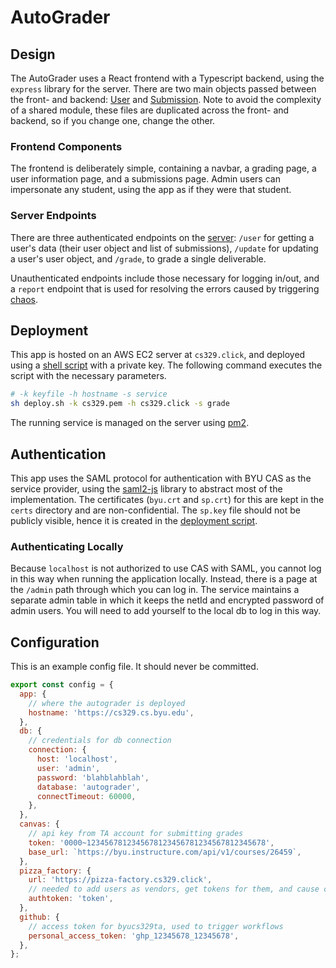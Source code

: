 # AutoGrader

## Design

The AutoGrader uses a React frontend with a Typescript backend, using the `express` library for the server. There are two main objects passed between the front- and backend: [User](frontend/src/model/domain/User.ts) and [Submission](frontend/src/model/domain/Submission.ts). Note to avoid the complexity of a shared module, these files are duplicated across the front- and backend, so if you change one, change the other.

### Frontend Components

The frontend is deliberately simple, containing a navbar, a grading page, a user information page, and a submissions page.
Admin users can impersonate any student, using the app as if they were that student.

### Server Endpoints

There are three authenticated endpoints on the [server](backend/service.ts): `/user` for getting a user's data (their user object and list of submissions), `/update` for updating a user's user object, and `/grade`, to grade a single deliverable.

Unauthenticated endpoints include those necessary for logging in/out, and a `report` endpoint that is used for resolving the errors caused by triggering [chaos](backend/grading/graders/DeliverableElevenPartOne.ts).

## Deployment

This app is hosted on an AWS EC2 server at `cs329.click`, and deployed using a [shell script](deploy.sh) with a private key. The following command executes the script with the necessary parameters.

```sh
# -k keyfile -h hostname -s service
sh deploy.sh -k cs329.pem -h cs329.click -s grade
```

The running service is managed on the server using [pm2](https://www.npmjs.com/package/pm2).

## Authentication

This app uses the SAML protocol for authentication with BYU CAS as the service provider, using the [saml2-js](https://www.npmjs.com/package/saml2-js) library to abstract most of the implementation. The certificates (`byu.crt` and `sp.crt`) for this are kept in the `certs` directory and are non-confidential. The `sp.key` file should not be publicly visible, hence it is created in the [deployment script](deploy.sh).

### Authenticating Locally

Because `localhost` is not authorized to use CAS with SAML, you cannot log in this way when running the application locally. Instead, there is a page at the `/admin` path through which you can log in. The service maintains a separate admin table in which it keeps the netId and encrypted password of admin users. You will need to add yourself to the local db to log in this way.

## Configuration

This is an example config file. It should never be committed.

```javascript
export const config = {
  app: {
    // where the autograder is deployed
    hostname: 'https://cs329.cs.byu.edu',
  },
  db: {
    // credentials for db connection
    connection: {
      host: 'localhost',
      user: 'admin',
      password: 'blahblahblah',
      database: 'autograder',
      connectTimeout: 60000,
    },
  },
  canvas: {
    // api key from TA account for submitting grades
    token: '0000~1234567812345678123456781234567812345678',
    base_url: `https://byu.instructure.com/api/v1/courses/26459`,
  },
  pizza_factory: {
    url: 'https://pizza-factory.cs329.click',
    // needed to add users as vendors, get tokens for them, and cause chaos
    authtoken: 'token',
  },
  github: {
    // access token for byucs329ta, used to trigger workflows
    personal_access_token: 'ghp_12345678_12345678',
  },
};
```
